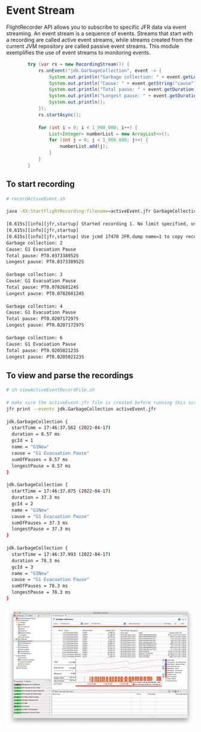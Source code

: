 # Event Stream

FlightRecorder API allows you to subscribe to specific JFR data via event streaming. An event stream is a sequence of events. Streams that start with a recording are called active event streams, while streams created from the current JVM repository are called passive event streams. This module exemplifies the use of event streams to monitoring events.


```java
        try (var rs = new RecordingStream()) {
            rs.onEvent("jdk.GarbageCollection", event -> {
                System.out.println("Garbage collection: " + event.getLong("gcId"));
                System.out.println("Cause: " + event.getString("cause"));
                System.out.println("Total pause: " + event.getDuration("sumOfPauses"));
                System.out.println("Longest pause: " + event.getDuration("longestPause"));
                System.out.println();
            });
            rs.startAsync();

            for (int i = 0; i < 1_000_000; i++) {
                List<Integer> numberList = new ArrayList<>();
                for (int j = 0; j < 1_000_000; j++) {
                    numberList.add(j);
                }
            }
        }
```

## To start recording

```bash
# recordActiveEvent.sh

java -XX:StartFlightRecording:filename=activeEvent.jfr GarbageCollectionInfoEvent.java

[0.615s][info][jfr,startup] Started recording 1. No limit specified, using maxsize=250MB as default.
[0.615s][info][jfr,startup] 
[0.615s][info][jfr,startup] Use jcmd 17470 JFR.dump name=1 to copy recording data to file.
Garbage collection: 2
Cause: G1 Evacuation Pause
Total pause: PT0.037338952S
Longest pause: PT0.037338952S

Garbage collection: 3
Cause: G1 Evacuation Pause
Total pause: PT0.078268124S
Longest pause: PT0.078268124S

Garbage collection: 4
Cause: G1 Evacuation Pause
Total pause: PT0.020717297S
Longest pause: PT0.020717297S

Garbage collection: 6
Cause: G1 Evacuation Pause
Total pause: PT0.020502123S
Longest pause: PT0.020502123S
```

## To view and parse the recordings

```bash
# sh viewActiveEventRecordFile.sh

# make sure the activeEvent.jfr file is created before running this script
jfr print --events jdk.GarbageCollection activeEvent.jfr

jdk.GarbageCollection {
  startTime = 17:46:37.562 (2022-04-17)
  duration = 8.57 ms
  gcId = 1
  name = "G1New"
  cause = "G1 Evacuation Pause"
  sumOfPauses = 8.57 ms
  longestPause = 8.57 ms
}

jdk.GarbageCollection {
  startTime = 17:46:37.875 (2022-04-17)
  duration = 37.3 ms
  gcId = 2
  name = "G1New"
  cause = "G1 Evacuation Pause"
  sumOfPauses = 37.3 ms
  longestPause = 37.3 ms
}

jdk.GarbageCollection {
  startTime = 17:46:37.993 (2022-04-17)
  duration = 78.3 ms
  gcId = 3
  name = "G1New"
  cause = "G1 Evacuation Pause"
  sumOfPauses = 78.3 ms
  longestPause = 78.3 ms
}
```

![](../images/image2.png)
